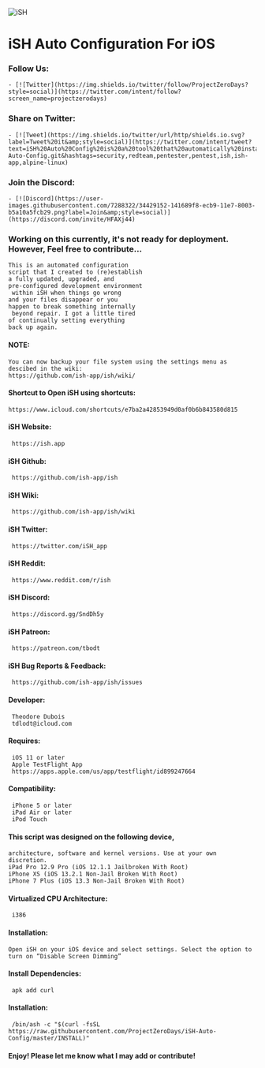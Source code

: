 ![iSH](https://ish.app/assets/icon.png "iSH")

# iSH Auto Configuration For iOS

### Follow Us:
    - [![Twitter](https://img.shields.io/twitter/follow/ProjectZeroDays?style=social)](https://twitter.com/intent/follow?screen_name=projectzerodays)

### Share on Twitter:
    - [![Tweet](https://img.shields.io/twitter/url/http/shields.io.svg?label=Tweet%20it&amp;style=social)](https://twitter.com/intent/tweet?text=iSH%20Auto%20Config%20is%20a%20tool%20that%20automatically%20installs%20a%20variety%20of%20packages%20and%20package%20managers%20for%20development%20and%20pentesting%20@projectzerodays%20https://github.com/projectzerodays/iSH-Auto-Config.git&hashtags=security,redteam,pentester,pentest,ish,ish-app,alpine-linux)

### Join the Discord:
    - [![Discord](https://user-images.githubusercontent.com/7288322/34429152-141689f8-ecb9-11e7-8003-b5a10a5fcb29.png?label=Join&amp;style=social)](https://discord.com/invite/HFAXj44)

### Working on this currently, it's not ready for deployment. However, Feel free to contribute...

    This is an automated configuration 
    script that I created to (re)establish 
    a fully updated, upgraded, and 
    pre-configured development environment
     within iSH when things go wrong 
    and your files disappear or you 
    happen to break something internally
     beyond repair. I got a little tired 
    of continually setting everything 
    back up again. 

#### NOTE: 
    You can now backup your file system using the settings menu as descibed in the wiki: 
    https://github.com/ish-app/ish/wiki/

#### Shortcut to Open iSH using shortcuts:
    https://www.icloud.com/shortcuts/e7ba2a42853949d0af0b6b843580d815

#### iSH Website:
     https://ish.app

#### iSH Github:
     https://github.com/ish-app/ish

#### iSH Wiki:
     https://github.com/ish-app/ish/wiki

#### iSH Twitter:
     https://twitter.com/iSH_app

#### iSH Reddit:
     https://www.reddit.com/r/ish

#### iSH Discord:
     https://discord.gg/SndDh5y

#### iSH Patreon:
     https://patreon.com/tbodt

#### iSH Bug Reports & Feedback:
     https://github.com/ish-app/ish/issues 

#### Developer:
     Theodore Dubois
     tdlodt@icloud.com

#### Requires:
     iOS 11 or later
     Apple TestFlight App
     https://apps.apple.com/us/app/testflight/id899247664

#### Compatibility:
     iPhone 5 or later
     iPad Air or later
     iPod Touch

#### This script was designed on the following device, 
    architecture, software and kernel versions. Use at your own discretion.
    iPad Pro 12.9 Pro (iOS 12.1.1 Jailbroken With Root)
    iPhone XS (iOS 13.2.1 Non-Jail Broken With Root)
    iPhone 7 Plus (iOS 13.3 Non-Jail Broken With Root)
    
#### Virtualized CPU Architecture:
     i386

#### Installation: 
    Open iSH on your iOS device and select settings. Select the option to turn on “Disable Screen Dimming”
 
#### Install Dependencies:
     apk add curl 

#### Installation:
     /bin/ash -c "$(curl -fsSL https://raw.githubusercontent.com/ProjectZeroDays/iSH-Auto-Config/master/INSTALL)"

#### Enjoy! Please let me know what I may add or contribute!
